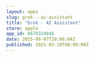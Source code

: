 ```yaml
---
layout: apps
slug: grok---ai-assistant
title: "Grok - AI Assistant"
store: apple
app_id: 6670324846
date: 2025-08-07T20:06:04Z
published: 2025-02-19T08:00:00Z
---
```

